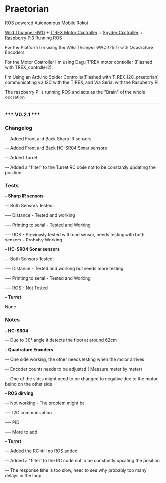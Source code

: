 # Praetorian

ROS powered Autonomous Mobile Robot

<a href="https://robosavvy.com/store/dagu-wild-thumper-6wd-black-w-wheel-encoders-75-1-gearboxes.html">Wild Thumper 6WD</a> + <a href="https://robosavvy.com/store/dagu-t-39-rex-robot-motor-controller.html">T'REX Motor Controller</a> + <a href="https://robosavvy.com/store/spider-controller-with-atmega-2560.html">Spyder Controller</a> + <a href="https://robosavvy.com/store/raspberry-pi-3-b.html">Raspberry Pi3</a> Running ROS
<br>
<p>For the Platform I'm using the Wild Thumper 6WD (75:1) with Quadrature Encoders</p>
<p>For the Motor Controller I'm using Dagu T'REX motor controller (Flashed with TREX_controller2)</p>
<p>I'm Using an Arduino Spider Controller(Flashed with T_REX_I2C_praetorian) communicating via I2C with the T'REX, and Via Serial with the Raspberry Pi </p>

<p>The raspberry Pi is running ROS and acts as the "Brain" of the whole operation </p>


---------------------------------------------------------------------------------------------

<h3>*** V0.2.1 ***</h3>

<h3>Changelog</h4>

<p>-- Added Front and Back Sharp IR sensors</p>
<p>-- Added Front and Back HC-SR04 Sonar sensors</p>
<p>-- Added Turret</p>
<p>-- Added a "filter" to the Turret RC code not to be constantly updating the position</p>

<h3>Tests</h3>

<p><b>- Sharp IR sensors</b></p> 
<p>-- Both Sensors Tested:</p>
<p>--- Distance - Tested and working</p>
<p>--- Printing to serial - Tested and Working</p>
<p>--- ROS - Previously tested with one sensor, needs testing with both sensors - Probably Working</p>

<p><b>- HC-SR04 Sonar sensors</b></p> 
<p>-- Both Sensors Tested:</p>
<p>--- Distance - Tested and working but needs more testing</p>
<p>--- Printing to serial - Tested and Working</p>
<p>--- ROS - Not Tested</p>

<p><b>- Turret</b></p> 
<p>None</p>

<h3>Notes</h3>

<p><b>- HC-SR04</b></p> 
<p>-- Due to 30° angle it detects the floor at around 62cm</p>

<p><b>- Quadrature Encoders</b></p> 
<p>-- One side working, the other needs testing when the motor arrives</p>
<p>-- Encoder counts needs to be adjusted ( Measure meter by meter)</p>
<p>-- One of the sides might need to be changed to negative due to the motor being on the other side</p>

<p><b>- ROS dirving</b></p> 
<p>-- Not working - The problem might be:</p>
<p>--- I2C communication</p>
<p>--- PID</p>
<p>--- More to add</p>

<p><b>- Turret</b></p> 
<p>-- Added the RC still no ROS added</p>
<p>-- Added a "filter" to the RC code not to be constantly updating the position</p>
<p>-- The response time is too slow, need to see why probably too many delays in the loop</p>

